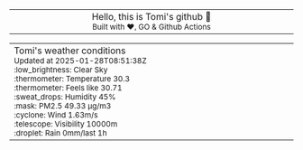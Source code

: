 
<div align="center">
<table>
<tbody>
<td align="center">
<img width="2000" height="0"><br>
Hello, this is Tomi's github 👋<br>
<sup>Built with ❤️, GO & Github Actions</sup><br>
<img width="2000" height="0">
</td>
</tbody>
</table>
</div>
<table>
<tbody>
<td align="left">
<img width="2000" height="0"><br>
Tomi's weather conditions<br>
<sup>Updated at 2025-01-28T08:51:38Z</sup><br>
<sup>:low_brightness: Clear Sky</sup><br>
<sup>:thermometer: Temperature 30.3 </sup><br>
<sup>:thermometer: Feels like 30.71</sup><br>
<sup>:sweat_drops: Humidity 45%</sup><br>
<sup>:mask: PM2.5 49.33 μg/m3</sup><br>
<sup>:cyclone: Wind 1.63m/s </sup><br>
<sup>:telescope: Visibility 10000m </sup><br>
<sup>:droplet: Rain 0mm/last 1h </sup><br>
<img width="2000" height="0">
</td>
<td align="left">
<img width="2000" height="0"><br>
<br>
<img width="2000" height="0">
</td>
</tbody>
</table>
</div>
    